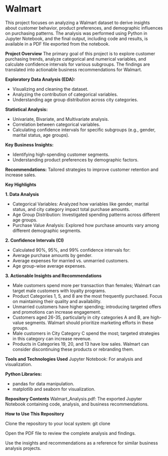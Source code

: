 # Walmart
This project focuses on analyzing a Walmart dataset to derive insights about customer behavior, product preferences, and demographic influences on purchasing patterns. The analysis was performed using Python in Jupyter Notebook, and the final output, including code and results, is available in a PDF file exported from the notebook.

**Project Overview**
The primary goal of this project is to explore customer purchasing trends, analyze categorical and numerical variables, and calculate confidence intervals for various subgroups. The findings are translated into actionable business recommendations for Walmart.


**Exploratory Data Analysis (EDA):**
* Visualizing and cleaning the dataset.
* Analyzing the contribution of categorical variables.
* Understanding age group distribution across city categories.

**Statistical Analysis:**
* Univariate, Bivariate, and Multivariate analysis.
* Correlation between categorical variables.
* Calculating confidence intervals for specific subgroups (e.g., gender, marital status, age groups).

**Key Business Insights:**
* Identifying high-spending customer segments.
* Understanding product preferences by demographic factors.

**Recommendations:**
Tailored strategies to improve customer retention and increase sales.

**Key Highlights**

**1. Data Analysis**
* Categorical Variables: Analyzed how variables like gender, marital status, and city category impact total purchase amounts.
* Age Group Distribution: Investigated spending patterns across different age groups.
* Purchase Value Analysis: Explored how purchase amounts vary among different demographic segments.

**2. Confidence Intervals (CI)**
* Calculated 90%, 95%, and 99% confidence intervals for:
* Average purchase amounts by gender.
* Average expenses for married vs. unmarried customers.
* Age group-wise average expenses.

**3. Actionable Insights and Recommendations**
* Male customers spend more per transaction than females; Walmart can target male customers with loyalty programs.
* Product Categories 1, 5, and 8 are the most frequently purchased. Focus on maintaining their quality and availability.
* Unmarried customers have higher spending; introducing targeted offers and promotions can increase engagement.
* Customers aged 26-35, particularly in city categories A and B, are high-value segments. Walmart should prioritize marketing efforts in these groups.
* Male customers in City Category C spend the most; targeted strategies in this category can increase revenue.
* Products in Categories 19, 20, and 13 have low sales. Walmart can consider discontinuing these products or rebranding them.

**Tools and Technologies Used**
Jupyter Notebook: For analysis and visualization.

**Python Libraries:**
* pandas for data manipulation.
* matplotlib and seaborn for visualization.

**Repository Contents**
Walmart_Analysis.pdf: The exported Jupyter Notebook containing code, analysis, and business recommendations.

**How to Use This Repository**

Clone the repository to your local system:
git clone <repository-url>

Open the PDF file to review the complete analysis and findings.

Use the insights and recommendations as a reference for similar business analysis projects.
